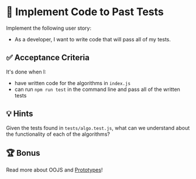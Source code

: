 #  📘 Implement Code to Past Tests

Implement the following user story:
* As a developer, I want to write code that will pass all of my tests.

## ✅ Acceptance Criteria

It's done when I:
* have written code for the algorithms in `index.js`
* can run `npm run test` in the command line and pass all of the written tests

## 💡 Hints

Given the tests found in `tests/algo.test.js`, what can we understand about the functionality of each of the algorithms?

## 🏆 Bonus

Read more about OOJS and [Prototypes](https://developer.mozilla.org/en-US/docs/Learn/JavaScript/Objects/Object_prototypes)!

